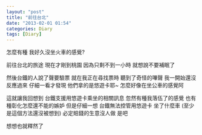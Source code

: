 ```yaml
---
layout: "post"
title: "前往台北"
date: "2013-02-01 01:54"
categories: Diary
tags: [Diary]
---
```


怎麼有種
我好久沒坐火車的感覺?

前往台北的旅途
現在才剛到桃園
因為只剩不到一小時
就想說不要補眠了

然後台鐵的人說了聲要驗票
就在我正在尋找票時
聽到了奇怪的嗶聲
我一開始還沒反應過來
仔細一看才發現
他們拿的是悠遊卡耶~
怎麼好像在坐公車的感覺阿

這就讓我回想到
台鐵支援用悠遊卡乘坐的相關訊息
忽然有種我落伍了的感覺
也有種彰化怎麼還不能的嫉妒
但是仔細一想
台鐵無法控管用悠遊卡
坐了什麼車
(至少是這個方法還沒被想到)
必定賠錢的生意沒人做
是吧

想想也就釋然了
